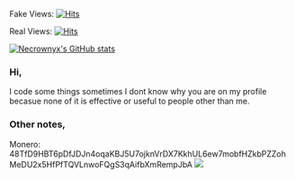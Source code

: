 Fake Views:
[![Hits](https://hits.seeyoufarm.com/api/count/incr/badge.svg?url=https%3A%2F%2Fgithub.com%2FNecrownyx&count_bg=%2300AEFF&title_bg=%23555555&icon=&icon_color=%23E7E7E7&title=Views+Today+%2F+All+Time&edge_flat=true)](https://hits.seeyoufarm.com)

Real Views:
[![Hits](https://hits.seeyoufarm.com/api/count/incr/badge.svg?url=https%3A%2F%2Fgithub.com%2FNecrownyx%2FNecrownyx&count_bg=%2300AEFF&title_bg=%23555555&icon=&icon_color=%23E7E7E7&title=Views+Today+%2F+All+Time&edge_flat=true)](https://hits.seeyoufarm.com)

[![Necrownyx's GitHub stats](https://github-readme-stats.vercel.app/api?username=Necrownyx&theme=github_dark)](https://github.com/anuraghazra/github-readme-stats)

### Hi,
I code some things sometimes I dont know why you are on my profile becasue none of it is effective or useful to people other than me.

### Other notes,
Monero: 48TfD9HBT6pDfJDJn4oqaKBJ5U7ojknVrDX7KkhUL6ew7mobfHZkbPZZohMeDU2x5HfPfTQVLnwoFQgS3qAifbXmRempJbA
![](https://hit.yhype.me/github/profile?user_id=79072303)
